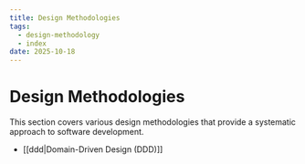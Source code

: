 ```yaml
---
title: Design Methodologies
tags:
  - design-methodology
  - index
date: 2025-10-18
---
```


# Design Methodologies

This section covers various design methodologies that provide a systematic approach to software development.

*   [[ddd|Domain-Driven Design (DDD)]]
